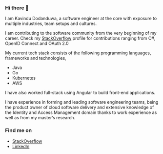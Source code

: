 ### Hi there 👋

I am Kavindu Dodanduwa, a software engineer at the core with exposure to multiple industries, team setups and cultures. 

I am contributing to the software community from the very beginning of my career. Check my [StackOverflow](https://stackoverflow.com/users/3197055/kavindu-dodanduwa)
profile for contributions ranging from C#, OpenID Connect and OAuth 2.0

My current tech stack consists of the following programming languages, frameworks and technologies,

- Java 
- Go
- Kubernetes 
- AWS

I have also worked full-stack using Angular to build front-end applications.

I have experience in forming and leading software engineering teams, being the product owner of cloud software delivery and extensive knowledge of the Identity and Access Management domain thanks to work experience as well as from my master’s research.

### Find me on 

- [StackOverflow](https://stackoverflow.com/users/3197055/kavindu-dodanduwa)
- [LinkedIn](https://www.linkedin.com/in/kavindudodanduwa/)
